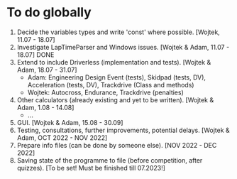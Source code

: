 # To do globally

1. Decide the variables types and write 'const' where possible. [Wojtek, 11.07 - 18.07]
2. Investigate LapTimeParser and Windows issues. [Wojtek & Adam, 11.07 - 18.07]
    DONE
3. Extend to include Driverless (implementation and tests). [Wojtek & Adam, 18.07 - 31.07]
    - Adam: Engineering Design Event (tests), Skidpad (tests, DV), Acceleration (tests, DV), Trackdrive (Class and methods)
    - Wojtek: Autocross, Endurance, Trackdrive (penalties)
4. Other calculators (already existing and yet to be written). [Wojtek & Adam, 1.08 - 14.08]
    - ...
5. GUI. [Wojtek & Adam, 15.08 - 30.09]
6. Testing, consultations, further improvements, potential delays. [Wojtek & Adam, OCT 2022 - NOV 2022]
7. Prepare info files (can be done by someone else). [NOV 2022 - DEC 2022]
8. Saving state of the programme to file (before competition, after quizzes). [To be set! Must be finished till 07.2023!]
